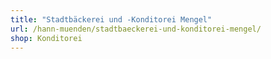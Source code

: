 ```yaml
---
title: "Stadtbäckerei und -Konditorei Mengel"
url: /hann-muenden/stadtbaeckerei-und-konditorei-mengel/
shop: Konditorei
---
```

